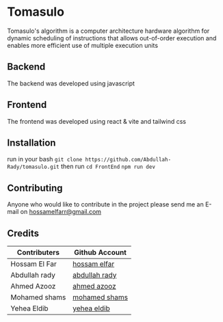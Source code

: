 # Tomasulo
Tomasulo's algorithm is a computer architecture hardware algorithm for dynamic scheduling of instructions that allows out-of-order execution and enables more efficient use of multiple execution units

## Backend 
The backend was developed using javascript 

## Frontend 
The frontend was developed using react & vite and tailwind css

## Installation
run in your bash `git clone https://github.com/Abdullah-Rady/tomasulo.git` 
then run `cd FrontEnd` `npm run dev`

## Contributing
Anyone who would like to contribute in the project please send me an E-mail on [hossamelfarr@gmail.com](hossamelfarr@gmail.com)

## Credits
|Contributers|Github Account|
|---|---|
|Hossam El Far| [hossam elfar](https://github.com/Terror-1)|
|Abdullah rady|[abdullah rady](https://github.com/Abdullah-Rady)|
|Ahmed Azooz|[ahmed azooz](https://github.com/A3zooz)|
|Mohamed shams|[mohamed shams](https://github.com/Abo4ams)|
|Yehea Eldib| [yehea eldib](https://github.com/yehiaeldib)|

